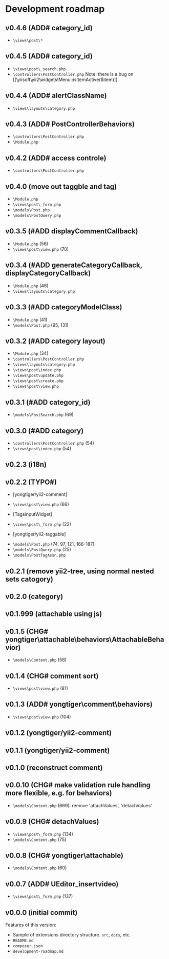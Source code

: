 # Development roadmap

## v0.4.6 (ADD# category_id)

* `\views\post\*`


## v0.4.5 (ADD# category_id)

* `\views\post\_search.php`
* `\controllers\PostController.php`
Note: there is a bug on [[\yiisoft\yii2\widgets\Menu::isItemActive($item)]].


## v0.4.4 (ADD# alertClassName)

* `\views\layouts\category.php`


## v0.4.3 (ADD# PostControllerBehaviors)

* `\controllers\PostController.php`
* `\Module.php`


## v0.4.2 (ADD# access controle)

* `\controllers\PostController.php`


## v0.4.0 (move out taggble and tag)

* `\Module.php`
* `\views\post\_form.php`
* `\models\Post.php`
* `\models\PostQuery.php`


## v0.3.5 (#ADD displayCommentCallback)

* `\Module.php` (56)
* `\views\post\view.php` (70)


## v0.3.4 (#ADD generateCategoryCallback, displayCategoryCallback)

* `\Module.php` (46)
* `\views\layouts\category.php`


## v0.3.3 (#ADD categoryModelClass)

* `\Module.php` (41)
* `\models\Post.php` (95, 131)


## v0.3.2 (#ADD category layout)

* `\Module.php` (34)
* `\controllers\PostController.php`
* `\views\layouts\category.php`
* `\views\post\index.php`
* `\views\post\update.php`
* `\views\post\create.php`
* `\views\post\view.php`


## v0.3.1 (#ADD category_id)

* `\models\PostSearch.php` (69)


## v0.3.0 (#ADD category)

* `\controllers\PostController.php` (54)
* `\views\post\index.php` (54)


## v0.2.3 (i18n)


## v0.2.2 (TYPO#)

* [yongtiger/yii2-comment]
- `\views\post\view.php` (66)

* [TagsinputWidget]
- `\views\post\_form.php` (22)

* [yongtiger/yii2-taggable]
- `\models\Post.php` (74, 97, 121, 166-187)
- `\models\PostQuery.php` (25)
- `\models\PostTagAssn.php`


## v0.2.1 (remove yii2-tree, using normal nested sets catogory)


## v0.2.0 (category)


## v0.1.999 (attachable using js)


## v0.1.5 (CHG# yongtiger\attachable\behaviors\AttachableBehavior)

* `\models\Content.php` (58)


## v0.1.4 (CHG# comment sort)

* `\views\post\view.php` (81)


## v0.1.3 (ADD# yongtiger\comment\behaviors)

* `\views\post\view.php` (104)


## v0.1.2 (yongtiger/yii2-comment)


## v0.1.1 (yongtiger/yii2-comment)


## v0.1.0 (reconstruct comment)


## v0.0.10 (CHG# make validation rule handling more flexible, e.g. for behaviors)

* `\models\Content.php` (669): remove 'attachValues', 'detachValues'


## v0.0.9 (CHG# detachValues)

* `\views\post\_form.php` (134)
* `\models\Content.php` (75)


## v0.0.8 (CHG# yongtiger\attachable)

* `\models\Content.php` (60)


## v0.0.7 (ADD# UEditor_insertvideo)

* `\views\post\_form.php` (137)


## v0.0.0 (initial commit)

Features of this version:

* Sample of extensions directory structure. `src`, `docs`, etc.
* `README.md`
* `composer.json`
* `development-roadmap.md`
